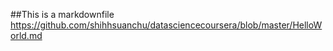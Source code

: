 ##This is a markdownfile
https://github.com/shihhsuanchu/datasciencecoursera/blob/master/HelloWorld.md
